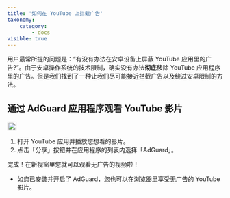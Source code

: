 ```yaml
---
title: '如何在 YouTube 上拦截广告'
taxonomy:
    category:
        - docs
visible: true
---
```


用户最常所提的问题是：“有没有办法在安卓设备上屏蔽 YouTube 应用里的广告?”。由于安卓操作系统的技术限制，确实没有办法**彻底**移除 YouTube 应用程序里的广告。但是我们找到了一种让我们尽可能接近拦截广告以及绕过安卓限制的方法。

## 通过 AdGuard 应用程序观看 YouTube 影片

<img src="https://cdn.adguard.com/public/Adguard/Blog/Android/3-6/share.gif?121" style="border: 1px solid #efefef; max-height: 700px; max-width: 350px; padding: 2px;">

1. 打开 YouTube 应用并播放您想看的影片。
2. 点击「分享」按钮并在应用程序的列表内选择「AdGuard」。

完成！在新视窗里您就可以观看无广告的视频啦！

* 如您已安装并开启了 AdGuard，您也可以在浏览器里享受无广告的 YouTube 影片。
